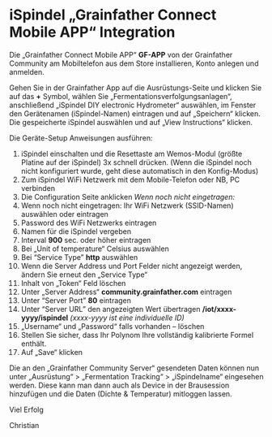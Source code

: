 # iSpindel „Grainfather Connect Mobile APP“ Integration

Die „Grainfather Connect Mobile APP“ **GF-APP** von der Grainfather Community am Mobiltelefon aus dem Store installieren, Konto anlegen und anmelden.

Gehen Sie in der Grainfather App auf die Ausrüstungs-Seite und klicken Sie auf das **+** Symbol, wählen Sie „Fermentationsverfolgungsanlagen“, anschließend „iSpindel DIY electronic Hydrometer“ auswählen, im Fenster den Gerätenamen (iSpindel-Namen) eintragen und auf „Speichern“ klicken. 
Die gespeicherte iSpindel auswählen und auf „View Instructions“ klicken.

Die Geräte-Setup Anweisungen ausführen:
1.	iSpindel einschalten und die Resettaste am Wemos-Modul (größte Platine auf der iSpindel) 3x schnell drücken. (Wenn die iSpindel noch nicht konfiguriert wurde, geht diese automatisch in den Konfig-Modus)
2.	Zum iSpindel WiFi Netzwerk mit dem Mobile-Telefon oder NB, PC verbinden
3.	Die Configuration Seite anklicken
*Wenn noch nicht eingetragen:*
4.	Wenn noch nicht eingetragen: Ihr WiFi Netzwerk (SSID-Namen) auswählen oder eintragen
5.	Password des WiFi Netzwerks eintragen
6.	Namen für die iSpindel vergeben
7.	Interval **900** sec. oder höher eintragen
8.	Bei „Unit of temperature“ Celsius auswählen
9.	Bei “Service Type” **http** auswählen
10.	 Wenn die Server Address und Port Felder nicht angezeigt werden, ändern Sie erneut den „Service Type“ 
11.	 Inhalt von „Token“ Feld löschen
12.	 Unter „Server Address“ **community.grainfather.com** eintragen
13.	 Unter “Server Port” **80** eintragen
14.	 Unter “Server URL” den angezeigten Wert übertragen **/iot/xxxx-yyyy/ispindel**   *(xxxx-yyyy ist eine individuelle ID)*
15.	 „Username“ und „Password“ falls vorhanden – löschen
16.	 Stellen Sie sicher, dass Ihr Polynom Ihre vollständig kalibrierte Formel enthält.
17.	 Auf „Save“ klicken

Die an den „Grainfather Community Server“ gesendeten Daten können nun unter „Ausrüstung“ > „Fermentation Tracking“ > „iSpindelname“ eingesehen werden.
Diese kann man dann auch als Device in der Brausession hinzufügen und die Daten (Dichte & Temperatur) mitloggen lassen.

Viel Erfolg

Christian
